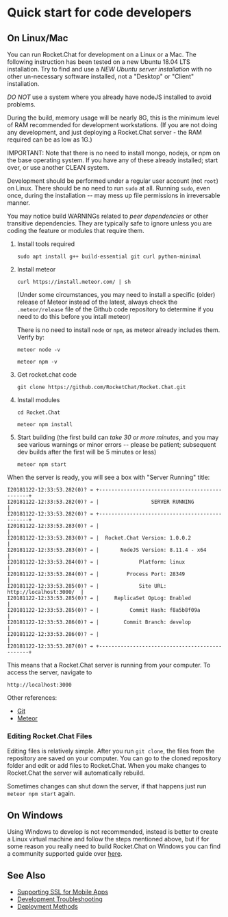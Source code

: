 # Quick start for code developers

## On Linux/Mac

You can run Rocket.Chat for development on a Linux or a Mac. The following instruction has been tested on a new Ubuntu 18.04 LTS installation.    Try to find and use a *NEW Ubuntu server installation* with no other un-necessary software installed, not a "Desktop" or "Client" installation.

*DO NOT* use a system where you already have nodeJS installed to avoid problems.

During the build, memory usage will be nearly 8G, this is the minimum level of RAM recommended for development workstations.  (If you are not doing any development, and just deploying a Rocket.Chat server - the RAM required can be as low as 1G.)

IMPORTANT:  Note that there is no need to install mongo, nodejs, or npm on the base operating system.  If you have any of these already installed; start over, or use another CLEAN system.

Development should be performed under a regular user account (not `root`) on Linux.  There should be no need to run `sudo` at all.   Running `sudo`, even once,  during the installation -- may mess up file permissions in irreversable manner.

You may notice build WARNINGs related to _peer dependencies_  or other transitive dependencies.  They are typically safe to ignore unless you are coding the feature or modules that require them.

1. Install tools required

    `sudo apt install g++ build-essential git curl python-minimal`

2. Install meteor

    `curl https://install.meteor.com/ | sh`

   (Under some circumstances, you may need to install a specific (older) release of Meteor instead of the latest, always check the `.meteor/release` file of the Github code repository to determine if you need to do this before you intall meteor)

    There is no need to install `node` or `npm`, as meteor already includes them.  Verify by:

    `meteor node -v`

    `meteor npm -v`

3. Get rocket.chat code

    `git clone https://github.com/RocketChat/Rocket.Chat.git`

4. Install modules

    `cd Rocket.Chat`

    `meteor npm install`

5. Start building (the first build can *take 30 or more minutes*, and you may see various warnings or minor errors --  please be patient;  subsequent dev builds after the first will be 5 minutes or less)

    `meteor npm start`

When the server is ready, you will see a box with "Server Running" title:

```
I20181122-12:33:53.282(0)? ➔ +-----------------------------------------------+
I20181122-12:33:53.282(0)? ➔ |                 SERVER RUNNING                |
I20181122-12:33:53.282(0)? ➔ +-----------------------------------------------+
I20181122-12:33:53.283(0)? ➔ |                                               |
I20181122-12:33:53.283(0)? ➔ |  Rocket.Chat Version: 1.0.0.2          |
I20181122-12:33:53.283(0)? ➔ |       NodeJS Version: 8.11.4 - x64            |
I20181122-12:33:53.284(0)? ➔ |             Platform: linux                   |
I20181122-12:33:53.284(0)? ➔ |         Process Port: 28349                   |
I20181122-12:33:53.285(0)? ➔ |             Site URL: http://localhost:3000/  |
I20181122-12:33:53.285(0)? ➔ |     ReplicaSet OpLog: Enabled                 |
I20181122-12:33:53.285(0)? ➔ |          Commit Hash: f8a5b8f09a              |
I20181122-12:33:53.286(0)? ➔ |        Commit Branch: develop                 |
I20181122-12:33:53.286(0)? ➔ |                                               |
I20181122-12:33:53.287(0)? ➔ +-----------------------------------------------+
```

This means that a Rocket.Chat server is running from your computer. To access the server, navigate to

`http://localhost:3000`

Other references:

- [Git](https://git-scm.com/book/en/v2/Getting-Started-Installing-Git)
- [Meteor](https://www.meteor.com/install)

### Editing Rocket.Chat Files

Editing files is relatively simple. After you run `git clone`, the files from the repository are saved on
your computer. You can go to the cloned repository folder and edit or add files to Rocket.Chat.
When you make changes to Rocket.Chat the server will automatically rebuild.

Sometimes changes can shut down the server, if that happens just run `meteor npm start` again.

## On Windows

Using Windows to develop is not recommended, instead is better to create a Linux virtual machine and follow the steps mentioned above, but if for some reason you really need to build Rocket.Chat on Windows you can find a community supported guide over [here](../../installation/community-supported-installation/windows-server/).

## See Also

- [Supporting SSL for Mobile Apps](../mobile-apps/supporting-ssl/)
- [Development Troubleshooting](../../developer-guides/troubleshooting/)
- [Deployment Methods](../../installation/paas-deployments/)

